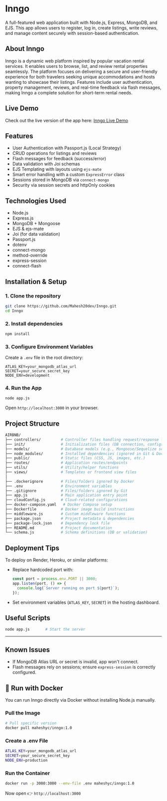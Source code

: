 # Inngo
A full-featured web application built with Node.js, Express, MongoDB, and EJS. This app allows users to register, log in, create listings, write reviews, and manage content securely with session-based authentication.

## About Inngo
Inngo is a dynamic web platform inspired by popular vacation rental services. It enables users to browse, list, and review rental properties seamlessly. The platform focuses on delivering a secure and user-friendly experience for both travelers seeking unique accommodations and hosts wanting to showcase their listings. Features include user authentication, property management, reviews, and real-time feedback via flash messages, making Inngo a complete solution for short-term rental needs.

## Live Demo
Check out the live version of the app here: [Inngo Live Demo](https://inngo.onrender.com)


## Features
- User Authentication with Passport.js (Local Strategy)
- CRUD operations for listings and reviews
- Flash messages for feedback (success/error)
- Data validation with Joi schemas
- EJS Templating with layouts using `ejs-mate`
- Smart error handling with a custom `ExpressError` class
- Sessions stored in MongoDB via `connect-mongo`
- Security via session secrets and httpOnly cookies

## Technologies Used
- Node.js
- Express.js
- MongoDB + Mongoose
- EJS & ejs-mate
- Joi (for data validation)
- Passport.js
- dotenv
- connect-mongo
- method-override
- express-session
- connect-flash

## Installation & Setup

### 1. Clone the repository

```bash
git clone https://github.com/Mahesh20dev/Inngo.git
cd Inngo
```

### 2. Install dependencies

```bash
npm install
```

### 3. Configure Environment Variables

Create a `.env` file in the root directory:

```env
ATLAS_KEY=your_mongodb_atlas_url
SECRET=your_secure_secret_key
NODE_ENV=development
```

### 4. Run the App

```bash
node app.js
```

Open `http://localhost:3000` in your browser.

## Project Structure
```bash
AIRBNB/
├── controllers/         # Controller files handling request/response logic
├── init/                # Initialization files (DB connection, configs, etc.)
├── models/              # Database models (e.g., Mongoose/Sequelize schemas)
├── node_modules/        # Installed dependencies (ignored in Git & Docker)
├── public/              # Static files (CSS, JS, images, etc.)
├── routes/              # Application routes/endpoints
├── utils/               # Utility/helper functions
├── views/               # Templates or frontend view files
│
├── .dockerignore        # Files/folders ignored by Docker
├── .env                 # Environment variables
├── .gitignore           # Files/folders ignored by Git
├── app.js               # Main application entry point
├── cloudConfig.js       # Cloud-related configurations
├── docker-compose.yaml   # Docker Compose setup
├── Dockerfile           # Docker image build instructions
├── middleware.js        # Custom middleware functions
├── package.json         # Project metadata & dependencies
├── package-lock.json    # Dependency lock file
├── README.md            # Project documentation
└── schema.js            # Schema definitions (DB or validation)
```

## Deployment Tips

To deploy on Render, Heroku, or similar platforms:

- Replace hardcoded port with:
  ```js
  const port = process.env.PORT || 3000;
  app.listen(port, () => {
    console.log(`Server running on port ${port}`);
  });
  ```

- Set environment variables (`ATLAS_KEY`, `SECRET`) in the hosting dashboard.

## Useful Scripts

```bash
node app.js       # Start the server
```

---

## Known Issues

- If MongoDB Atlas URL or secret is invalid, app won't connect.
- Flash messages rely on sessions; ensure `express-session` is correctly configured.

## 🐳 Run with Docker

You can run Inngo directly via Docker without installing Node.js manually.

### Pull the Image
```bash
# Pull specific version
docker pull maheshyc/inngo:1.0
```
### Create a .env File
```bash
ATLAS_KEY=your_mongodb_atlas_url
SECRET=your_secure_secret_key
NODE_ENV=production
```
### Run the Container
```bash
docker run -p 3000:3000 --env-file .env maheshyc/inngo:1.0
```

Now open 👉 `http://localhost:3000`
